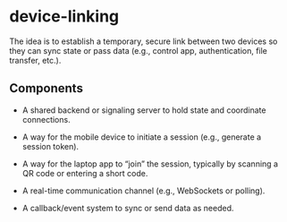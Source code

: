 # device-linking

The idea is to establish a temporary, secure link between two devices so they can sync state or pass data (e.g., control app, authentication, file transfer, etc.).


## Components
* A shared backend or signaling server to hold state and coordinate connections.

* A way for the mobile device to initiate a session (e.g., generate a session token).

* A way for the laptop app to “join” the session, typically by scanning a QR code or entering a short code.

* A real-time communication channel (e.g., WebSockets or polling).

* A callback/event system to sync or send data as needed.
